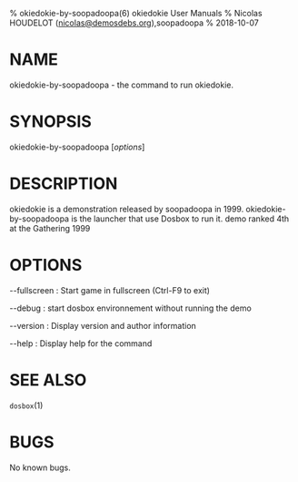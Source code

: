 % okiedokie-by-soopadoopa(6) okiedokie User Manuals
% Nicolas HOUDELOT (nicolas@demosdebs.org),soopadoopa
% 2018-10-07

# NAME
okiedokie-by-soopadoopa - the command to run okiedokie.

# SYNOPSIS
okiedokie-by-soopadoopa [*options*]

# DESCRIPTION
okiedokie is a demonstration released by soopadoopa in 1999.
okiedokie-by-soopadoopa is the launcher that use Dosbox to run it.
demo ranked 4th at the Gathering 1999

# OPTIONS
\--fullscreen
:   Start game in fullscreen (Ctrl-F9 to exit)

\--debug
:   start dosbox environnement without running the demo

\--version
:   Display version and author information

\--help
:   Display help for the command

# SEE ALSO
`dosbox`(1)

# BUGS
No known bugs.
